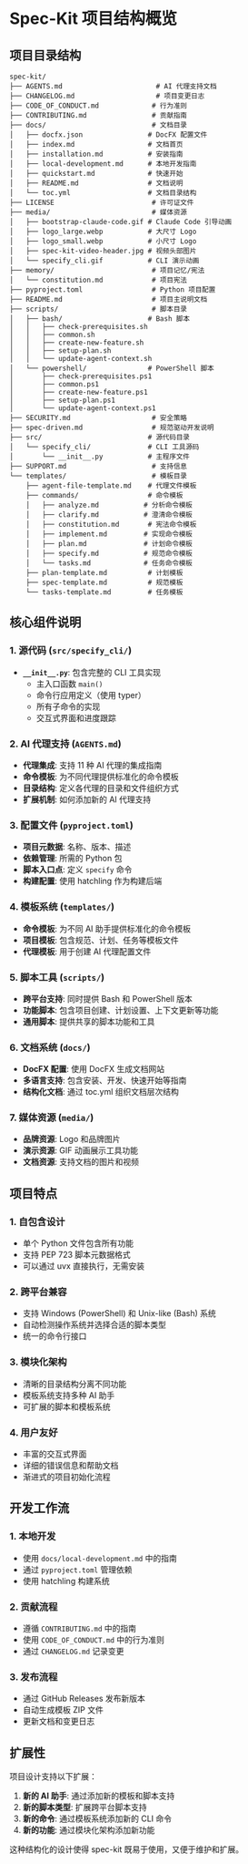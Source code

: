 # Spec-Kit 项目结构概览

## 项目目录结构

```
spec-kit/
├── AGENTS.md                       # AI 代理支持文档
├── CHANGELOG.md                    # 项目变更日志
├── CODE_OF_CONDUCT.md             # 行为准则
├── CONTRIBUTING.md                # 贡献指南
├── docs/                          # 文档目录
│   ├── docfx.json                # DocFX 配置文件
│   ├── index.md                  # 文档首页
│   ├── installation.md           # 安装指南
│   ├── local-development.md      # 本地开发指南
│   ├── quickstart.md             # 快速开始
│   ├── README.md                 # 文档说明
│   └── toc.yml                   # 文档目录结构
├── LICENSE                        # 许可证文件
├── media/                         # 媒体资源
│   ├── bootstrap-claude-code.gif # Claude Code 引导动画
│   ├── logo_large.webp           # 大尺寸 Logo
│   ├── logo_small.webp           # 小尺寸 Logo
│   ├── spec-kit-video-header.jpg # 视频头部图片
│   └── specify_cli.gif           # CLI 演示动画
├── memory/                        # 项目记忆/宪法
│   └── constitution.md            # 项目宪法
├── pyproject.toml                 # Python 项目配置
├── README.md                      # 项目主说明文档
├── scripts/                       # 脚本目录
│   ├── bash/                     # Bash 脚本
│   │   ├── check-prerequisites.sh
│   │   ├── common.sh
│   │   ├── create-new-feature.sh
│   │   ├── setup-plan.sh
│   │   └── update-agent-context.sh
│   └── powershell/               # PowerShell 脚本
│       ├── check-prerequisites.ps1
│       ├── common.ps1
│       ├── create-new-feature.ps1
│       ├── setup-plan.ps1
│       └── update-agent-context.ps1
├── SECURITY.md                    # 安全策略
├── spec-driven.md                 # 规范驱动开发说明
├── src/                          # 源代码目录
│   └── specify_cli/              # CLI 工具源码
│       └── __init__.py           # 主程序文件
├── SUPPORT.md                     # 支持信息
└── templates/                     # 模板目录
    ├── agent-file-template.md    # 代理文件模板
    ├── commands/                 # 命令模板
    │   ├── analyze.md           # 分析命令模板
    │   ├── clarify.md           # 澄清命令模板
    │   ├── constitution.md       # 宪法命令模板
    │   ├── implement.md         # 实现命令模板
    │   ├── plan.md              # 计划命令模板
    │   ├── specify.md           # 规范命令模板
    │   └── tasks.md             # 任务命令模板
    ├── plan-template.md          # 计划模板
    ├── spec-template.md          # 规范模板
    └── tasks-template.md         # 任务模板
```

## 核心组件说明

### 1. 源代码 (`src/specify_cli/`)

- **`__init__.py`**: 包含完整的 CLI 工具实现
  - 主入口函数 `main()`
  - 命令行应用定义（使用 typer）
  - 所有子命令的实现
  - 交互式界面和进度跟踪

### 2. AI 代理支持 (`AGENTS.md`)

- **代理集成**: 支持 11 种 AI 代理的集成指南
- **命令模板**: 为不同代理提供标准化的命令模板
- **目录结构**: 定义各代理的目录和文件组织方式
- **扩展机制**: 如何添加新的 AI 代理支持

### 3. 配置文件 (`pyproject.toml`)

- **项目元数据**: 名称、版本、描述
- **依赖管理**: 所需的 Python 包
- **脚本入口点**: 定义 `specify` 命令
- **构建配置**: 使用 hatchling 作为构建后端

### 4. 模板系统 (`templates/`)

- **命令模板**: 为不同 AI 助手提供标准化的命令模板
- **项目模板**: 包含规范、计划、任务等模板文件
- **代理模板**: 用于创建 AI 代理配置文件

### 5. 脚本工具 (`scripts/`)

- **跨平台支持**: 同时提供 Bash 和 PowerShell 版本
- **功能脚本**: 包含项目创建、计划设置、上下文更新等功能
- **通用脚本**: 提供共享的脚本功能和工具

### 6. 文档系统 (`docs/`)

- **DocFX 配置**: 使用 DocFX 生成文档网站
- **多语言支持**: 包含安装、开发、快速开始等指南
- **结构化文档**: 通过 toc.yml 组织文档层次结构

### 7. 媒体资源 (`media/`)

- **品牌资源**: Logo 和品牌图片
- **演示资源**: GIF 动画展示工具功能
- **文档资源**: 支持文档的图片和视频

## 项目特点

### 1. 自包含设计

- 单个 Python 文件包含所有功能
- 支持 PEP 723 脚本元数据格式
- 可以通过 uvx 直接执行，无需安装

### 2. 跨平台兼容

- 支持 Windows (PowerShell) 和 Unix-like (Bash) 系统
- 自动检测操作系统并选择合适的脚本类型
- 统一的命令行接口

### 3. 模块化架构

- 清晰的目录结构分离不同功能
- 模板系统支持多种 AI 助手
- 可扩展的脚本和模板系统

### 4. 用户友好

- 丰富的交互式界面
- 详细的错误信息和帮助文档
- 渐进式的项目初始化流程

## 开发工作流

### 1. 本地开发

- 使用 `docs/local-development.md` 中的指南
- 通过 `pyproject.toml` 管理依赖
- 使用 hatchling 构建系统

### 2. 贡献流程

- 遵循 `CONTRIBUTING.md` 中的指南
- 使用 `CODE_OF_CONDUCT.md` 中的行为准则
- 通过 `CHANGELOG.md` 记录变更

### 3. 发布流程

- 通过 GitHub Releases 发布新版本
- 自动生成模板 ZIP 文件
- 更新文档和变更日志

## 扩展性

项目设计支持以下扩展：

1. **新的 AI 助手**: 通过添加新的模板和脚本支持
2. **新的脚本类型**: 扩展跨平台脚本支持
3. **新的命令**: 通过模板系统添加新的 CLI 命令
4. **新的功能**: 通过模块化架构添加新功能

这种结构化的设计使得 spec-kit 既易于使用，又便于维护和扩展。
